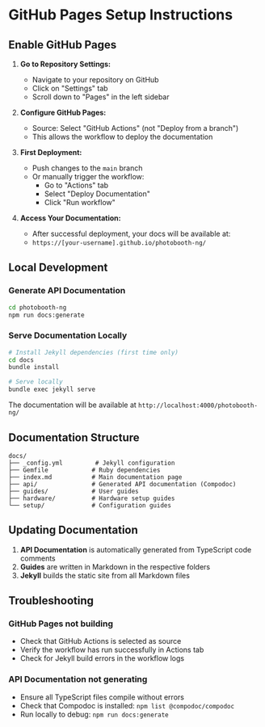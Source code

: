 # GitHub Pages Setup Instructions

## Enable GitHub Pages

1. **Go to Repository Settings:**
   - Navigate to your repository on GitHub
   - Click on "Settings" tab
   - Scroll down to "Pages" in the left sidebar

2. **Configure GitHub Pages:**
   - Source: Select "GitHub Actions" (not "Deploy from a branch")
   - This allows the workflow to deploy the documentation

3. **First Deployment:**
   - Push changes to the `main` branch
   - Or manually trigger the workflow:
     - Go to "Actions" tab
     - Select "Deploy Documentation"
     - Click "Run workflow"

4. **Access Your Documentation:**
   - After successful deployment, your docs will be available at:
   - `https://[your-username].github.io/photobooth-ng/`

## Local Development

### Generate API Documentation
```bash
cd photobooth-ng
npm run docs:generate
```

### Serve Documentation Locally
```bash
# Install Jekyll dependencies (first time only)
cd docs
bundle install

# Serve locally
bundle exec jekyll serve
```

The documentation will be available at `http://localhost:4000/photobooth-ng/`

## Documentation Structure

```
docs/
├── _config.yml         # Jekyll configuration
├── Gemfile            # Ruby dependencies
├── index.md           # Main documentation page
├── api/               # Generated API documentation (Compodoc)
├── guides/            # User guides
├── hardware/          # Hardware setup guides
└── setup/             # Configuration guides
```

## Updating Documentation

1. **API Documentation** is automatically generated from TypeScript code comments
2. **Guides** are written in Markdown in the respective folders
3. **Jekyll** builds the static site from all Markdown files

## Troubleshooting

### GitHub Pages not building
- Check that GitHub Actions is selected as source
- Verify the workflow has run successfully in Actions tab
- Check for Jekyll build errors in the workflow logs

### API Documentation not generating
- Ensure all TypeScript files compile without errors
- Check that Compodoc is installed: `npm list @compodoc/compodoc`
- Run locally to debug: `npm run docs:generate`